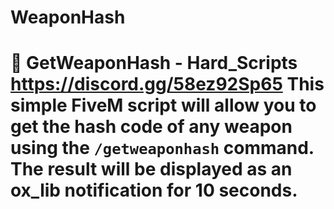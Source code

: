 # WeaponHash
# 🔫 GetWeaponHash - Hard_Scripts https://discord.gg/58ez92Sp65  This simple FiveM script will allow you to get the hash code of any weapon using the `/getweaponhash` command. The result will be displayed as an ox_lib notification for 10 seconds.
